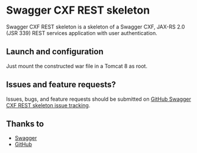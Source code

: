 # Swagger CXF REST skeleton

Swagger CXF REST skeleton is a skeleton of a Swagger CXF, JAX-RS 2.0 (JSR 339) REST services application with user authentication.

## Launch and configuration

Just mount the constructed war file in a Tomcat 8 as root.

## Issues and feature requests?

Issues, bugs, and feature requests should be submitted on [GitHub Swagger CXF REST skeleton issue tracking](https://github.com/Sylvain-Bugat/swagger-cxf-rest-skeleton/issues).

## Thanks to

* [Swagger](http://swagger.io/)
* [GitHub](https://github.com)

